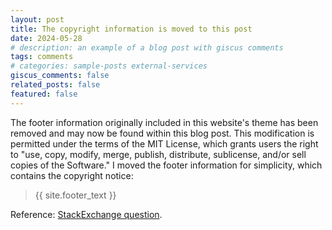 ```yaml
---
layout: post
title: The copyright information is moved to this post
date: 2024-05-28
# description: an example of a blog post with giscus comments
tags: comments
# categories: sample-posts external-services
giscus_comments: false
related_posts: false
featured: false
---
```


The footer information originally included in this website's theme has been removed and may now be found within this blog post. This modification is permitted under the terms of the MIT License, which grants users the right to "use, copy, modify, merge, publish, distribute, sublicense, and/or sell copies of the Software." I moved the footer information for simplicity, which contains the copyright notice:

> {{ site.footer_text }}

Reference: [StackExchange question](https://opensource.stackexchange.com/questions/1786/removing-the-original-copyright-line-from-footer?rq=1).
